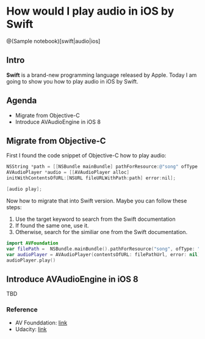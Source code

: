# How would I play audio in iOS by Swift

@(Sample notebook)[swift|audio|ios]

## Intro

**Swift** is a brand-new programming language released by Apple. Today I am going to show you how to play audio in iOS by Swift.

## Agenda
- Migrate from Objective-C
- Introduce AVAudioEngine in iOS 8

## Migrate from Objective-C
First I found the code snippet of Objective-C how to play audio:
```objective-c
NSString *path = [[NSBundle mainBundle] pathForResource:@"song" ofType:@"mp3"];
AVAudioPlayer *audio = [[AVAudioPlayer alloc]
initWithContentsOfURL:[NSURL fileURLWithPath:path] error:nil];

[audio play];
```
Now how to migrate that into Swift version. Maybe you can follow these steps:

1. Use the target keyword to search from the Swift documentation
2. If found the same one, use it.
3. Otherwise, search for the similiar one from the Swift documentation.


```swift
import AVFoundation
var filePath =  NSBundle.mainBundle().pathForResource("song", ofType: "mp3")
var audioPlayer = AVAudioPlayer(contentsOfURL: filePathUrl, error: nil)
audioPlayer.play()
```
## Introduce AVAudioEngine in iOS 8
TBD

### Reference
- AV Founddation: [link](https://developer.apple.com/library/ios/documentation/AVFoundation/Reference/AVFoundationFramework/)
- Udacity: [link](https://www.udacity.com/course/viewer#!/c-ud585/l-3331968960/m-3320668749)

